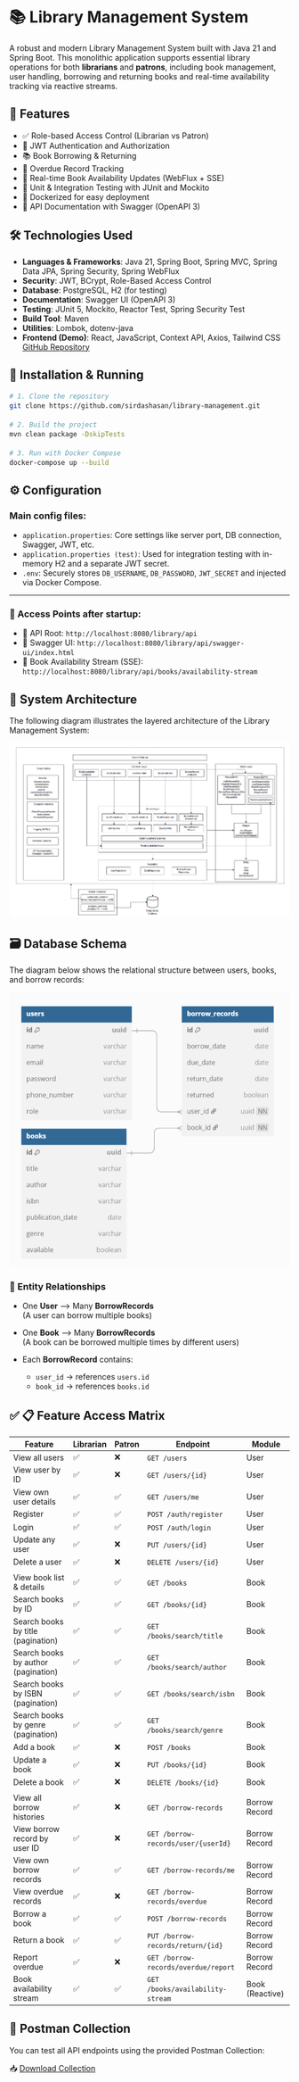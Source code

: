 # 📚 Library Management System

A robust and modern Library Management System built with Java 21 and Spring Boot. This monolithic application supports essential library operations for both **librarians** and **patrons**, including book management, user handling, borrowing and returning books and real-time availability tracking via reactive streams.

## 🚀 Features

- ✅ Role-based Access Control (Librarian vs Patron)
- 🔐 JWT Authentication and Authorization
- 📚 Book Borrowing & Returning
- 📅 Overdue Record Tracking
- 🔁 Real-time Book Availability Updates (WebFlux + SSE)
- 🧪 Unit & Integration Testing with JUnit and Mockito
- 🐳 Dockerized for easy deployment
- 📄 API Documentation with Swagger (OpenAPI 3)

## 🛠️ Technologies Used
- **Languages & Frameworks**: Java 21, Spring Boot, Spring MVC, Spring Data JPA, Spring Security, Spring WebFlux
- **Security**: JWT, BCrypt, Role-Based Access Control
- **Database**: PostgreSQL, H2 (for testing)
- **Documentation**: Swagger UI (OpenAPI 3)
- **Testing**: JUnit 5, Mockito, Reactor Test, Spring Security Test
- **Build Tool**: Maven
- **Utilities**: Lombok, dotenv-java
- **Frontend (Demo)**: React, JavaScript, Context API, Axios, Tailwind CSS  
    [GitHub Repository](https://github.com/sirdashasan/library-frontend)


## 🐳 Installation & Running

```bash
# 1. Clone the repository
git clone https://github.com/sirdashasan/library-management.git

# 2. Build the project
mvn clean package -DskipTests

# 3. Run with Docker Compose
docker-compose up --build

```

## ⚙️ Configuration

### Main config files:

- `application.properties`: Core settings like server port, DB connection, Swagger, JWT, etc.
- `application.properties (test)`: Used for integration testing with in-memory H2 and a separate JWT secret.
- `.env`: Securely stores `DB_USERNAME`, `DB_PASSWORD`, `JWT_SECRET` and injected via Docker Compose.

---

### 📌 Access Points after startup:

- 🔗 API Root: `http://localhost:8080/library/api`
- 🔗 Swagger UI: `http://localhost:8080/library/api/swagger-ui/index.html`
- 🔗 Book Availability Stream (SSE): `http://localhost:8080/library/api/books/availability-stream`


## 🧱 System Architecture

The following diagram illustrates the layered architecture of the Library Management System:

![Architecture Diagram](docs/architecture.png)

## 🗃️ Database Schema

The diagram below shows the relational structure between users, books, and borrow records:

![ERD Diagram](docs/erd-diagram.png)

### 🔗 Entity Relationships

- One **User** ⟶ Many **BorrowRecords**  
  (A user can borrow multiple books)

- One **Book** ⟶ Many **BorrowRecords**  
  (A book can be borrowed multiple times by different users)

- Each **BorrowRecord** contains:
    - `user_id` → references `users.id`
    - `book_id` → references `books.id`

## ✅ 📋 Feature Access Matrix

| Feature                             | Librarian | Patron | Endpoint                             | Module          |
| ----------------------------------- | --------- | ------ | ------------------------------------ | --------------- |
| View all users                      | ✅         | ❌      | `GET /users`                         | User            |
| View user by ID                     | ✅         | ❌      | `GET /users/{id}`                    | User            |
| View own user details               | ✅         | ✅      | `GET /users/me`                      | User            |
| Register                            | ✅         | ✅      | `POST /auth/register`                | User            |
| Login                               | ✅         | ✅      | `POST /auth/login`                   | User            |
| Update any user                     | ✅         | ❌      | `PUT /users/{id}`                    | User            |
| Delete a user                       | ✅         | ❌      | `DELETE /users/{id}`                 | User            |
|                                     |           |        |                                      |                 |
| View book list & details            | ✅         | ✅      | `GET /books`                         | Book            |
| Search books by ID                  | ✅         | ✅      | `GET /books/{id}`                    | Book            |
| Search books by title (pagination)  | ✅         | ✅      | `GET /books/search/title`            | Book            |
| Search books by author (pagination) | ✅         | ✅      | `GET /books/search/author`           | Book            |
| Search books by ISBN (pagination)   | ✅         | ✅      | `GET /books/search/isbn`             | Book            |
| Search books by genre (pagination)  | ✅         | ✅      | `GET /books/search/genre`            | Book            |
| Add a book                          | ✅         | ❌      | `POST /books`                        | Book            |
| Update a book                       | ✅         | ❌      | `PUT /books/{id}`                    | Book            |
| Delete a book                       | ✅         | ❌      | `DELETE /books/{id}`                 | Book            |
|                                     |           |        |                                      |                 |
| View all borrow histories           | ✅         | ❌      | `GET /borrow-records`                | Borrow Record   |
| View borrow record by user ID       | ✅         | ❌      | `GET /borrow-records/user/{userId}`  | Borrow Record   |
| View own borrow records             | ✅         | ✅      | `GET /borrow-records/me`             | Borrow Record   |
| View overdue records                | ✅         | ❌      | `GET /borrow-records/overdue`        | Borrow Record   |
| Borrow a book                       | ✅         | ✅      | `POST /borrow-records`               | Borrow Record   |
| Return a book                       | ✅         | ✅      | `PUT /borrow-records/return/{id}`    | Borrow Record   |
| Report overdue                      | ✅         | ❌      | `GET /borrow-records/overdue/report` | Borrow Record   |
| Book availability stream            | ✅         | ✅      | `GET /books/availability-stream`     | Book (Reactive) |

## 🧪 Postman Collection

You can test all API endpoints using the provided Postman Collection:

📥 [Download Collection](docs/library-management.postman_collection.json)